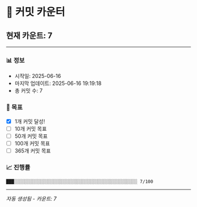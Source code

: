 # 🔢 커밋 카운터

## 현재 카운트: 7

---

### 📊 정보
- 시작일: 2025-06-16
- 마지막 업데이트: 2025-06-16 19:19:18
- 총 커밋 수: 7

### 🎯 목표
- [x] 1개 커밋 달성!
- [ ] 10개 커밋 목표
- [ ] 50개 커밋 목표
- [ ] 100개 커밋 목표
- [ ] 365개 커밋 목표

### 📈 진행률
```
███░░░░░░░░░░░░░░░░░░░░░░░░░░░░░░░░░░░░░░░░░░░░░░░ 7/100
```

---
*자동 생성됨 - 카운트: 7*
